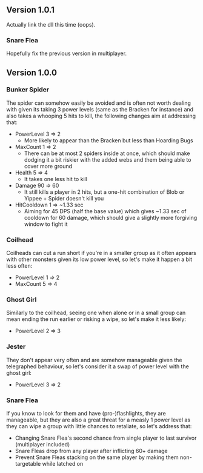 ## Version 1.0.1
Actually link the dll this time (oops).

### Snare Flea
Hopefully fix the previous version in multiplayer.

## Version 1.0.0

### Bunker Spider
The spider can somehow easily be avoided and is often not worth dealing with given its taking 3 power levels (same as the Bracken for instance) and also takes a whooping 5 hits to kill, the following changes aim at addressing that:
- PowerLevel 3 => 2
  - More likely to appear than the Bracken but less than Hoarding Bugs
- MaxCount 1 => 2
  - There can be at most 2 spiders inside at once, which should make dodging it a bit riskier with the added webs and them being able to cover more ground
- Health 5 => 4
  - It takes one less hit to kill
- Damage 90 => 60
  - It still kills a player in 2 hits, but a one-hit combination of Blob or Yippee + Spider doesn't kill you
- HitCooldown 1 => ~1.33 sec
  - Aiming for 45 DPS (half the base value) which gives ~1.33 sec of cooldown for 60 damage, which should give a slightly more forgiving window to fight it

### Coilhead
Coilheads can cut a run short if you're in a smaller group as it often appears with other monsters given its low power level, so let's make it happen a bit less often:
- PowerLevel 1 => 2
- MaxCount 5 => 4

### Ghost Girl
Similarly to the coilhead, seeing one when alone or in a small group can mean ending the run earlier or risking a wipe, so let's make it less likely:
- PowerLevel 2 => 3

### Jester
They don't appear very often and are somehow manageable given the telegraphed behaviour, so let's consider it a swap of power level with the ghost girl:
- PowerLevel 3 => 2

### Snare Flea
If you know to look for them and have (pro-)flashlights, they are manageable, but they are also a great threat for a measly 1 power level as they can wipe a group with little chances to retaliate, so let's address that:
- Changing Snare Flea's second chance from single player to last survivor (multiplayer included)
- Snare Fleas drop from any player after inflicting 60+ damage
- Prevent Snare Fleas stacking on the same player by making them non-targetable while latched on
